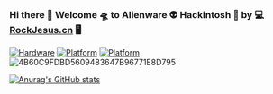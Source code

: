 ### Hi there 👋  Welcome 🛸  to Alienware 👽  Hackintosh 🍎  by 💻   [RockJesus.cn](https://rockjesus.cn)  🖥  
[![Hardware](https://img.shields.io/badge/Hardware-alienware-silver.svg)](https://alienware.com)
[![Platform](https://img.shields.io/badge/platform-macOS-red.svg)](https://developer.apple.com/macos)
[![Platform](https://img.shields.io/badge/platform-windows-blue.svg)](https://www.microsoft.com/en-us/windows/)
![4B60C9FDBD5609483647B96771E8D795](https://user-images.githubusercontent.com/23656651/111026999-6ef46200-8428-11eb-9076-f0840727946a.png)

[![Anurag's GitHub stats](https://github-readme-stats.vercel.app/api?username=RockJesus&count_private=true)](https://github.com/anuraghazra/github-readme-stats)

